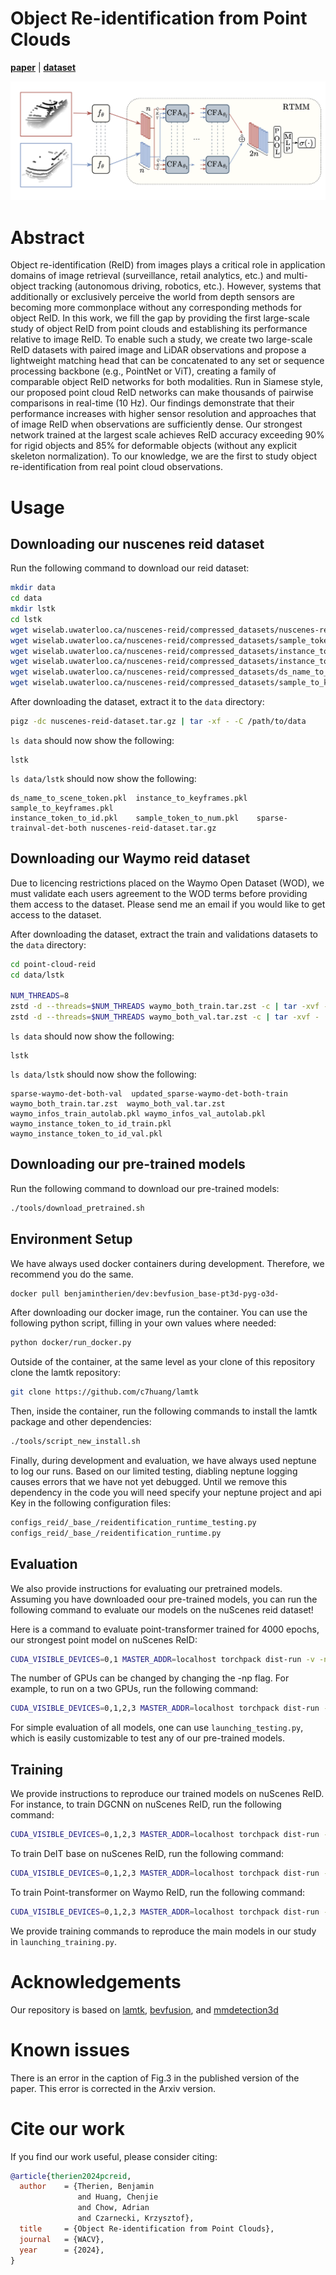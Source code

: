 # Object Re-identification from Point Clouds

[**paper**](https://arxiv.org/abs/2305.10210) | [**dataset**](https://uwaterloo.ca/waterloo-intelligent-systems-engineering-lab/object-re-identification-point-clouds)

![Alt text](rtmm.png "Optional title")


# Abstract
Object re-identification (ReID) from images plays a critical role in application domains of image retrieval (surveillance, retail analytics, etc.) and multi-object tracking (autonomous driving, robotics, etc.). However, systems that additionally or exclusively perceive the world from depth sensors are becoming more commonplace without any corresponding methods for object ReID. In this work, we fill the gap by providing the first large-scale study of object ReID from point clouds and establishing its performance relative to image ReID. To enable such a study, we create two large-scale ReID datasets with paired image and LiDAR observations and propose a lightweight matching head that can be concatenated to any set or sequence processing backbone (e.g., PointNet or ViT), creating a family of comparable object ReID networks for both modalities. Run in Siamese style, our proposed point cloud ReID networks can make thousands of pairwise comparisons in real-time ($10$ Hz). Our findings demonstrate that their performance increases with higher sensor resolution and approaches that of image ReID when observations are sufficiently dense. Our strongest network trained at the largest scale achieves ReID accuracy exceeding $90\%$ for rigid objects and $85\%$ for deformable objects (without any explicit skeleton normalization). To our knowledge, we are the first to study object re-identification from real point cloud observations.


# Usage
## Downloading our nuscenes reid dataset

Run the following command to download our reid dataset:

```bash
mkdir data
cd data
mkdir lstk
cd lstk
wget wiselab.uwaterloo.ca/nuscenes-reid/compressed_datasets/nuscenes-reid-dataset.tar.gz
wget wiselab.uwaterloo.ca/nuscenes-reid/compressed_datasets/sample_token_to_num.pkl
wget wiselab.uwaterloo.ca/nuscenes-reid/compressed_datasets/instance_token_to_id.pkl
wget wiselab.uwaterloo.ca/nuscenes-reid/compressed_datasets/instance_to_keyframes.pkl
wget wiselab.uwaterloo.ca/nuscenes-reid/compressed_datasets/ds_name_to_scene_token.pkl
wget wiselab.uwaterloo.ca/nuscenes-reid/compressed_datasets/sample_to_keyframes.pkl
```

After downloading the dataset, extract it to the `data` directory:

```bash
pigz -dc nuscenes-reid-dataset.tar.gz | tar -xf - -C /path/to/data
```

`ls data` should now show the following:
```
lstk
```
`ls data/lstk` should now show the following:
```
ds_name_to_scene_token.pkl  instance_to_keyframes.pkl  sample_to_keyframes.pkl
instance_token_to_id.pkl    sample_token_to_num.pkl    sparse-trainval-det-both nuscenes-reid-dataset.tar.gz
```
## Downloading our Waymo reid dataset
Due to licencing restrictions placed on the Waymo Open Dataset (WOD), we must validate each users agreement to the WOD terms before providing them access to the dataset. Please send me an email if you would like to get access to the dataset.

After downloading the dataset, extract the train and validations datasets to the `data` directory:
```bash
cd point-cloud-reid
cd data/lstk

NUM_THREADS=8
zstd -d --threads=$NUM_THREADS waymo_both_train.tar.zst -c | tar -xvf -
zstd -d --threads=$NUM_THREADS waymo_both_val.tar.zst -c | tar -xvf -
```
`ls data` should now show the following:
```
lstk
```
`ls data/lstk` should now show the following:
```
sparse-waymo-det-both-val  updated_sparse-waymo-det-both-train  waymo_both_train.tar.zst  waymo_both_val.tar.zst
waymo_infos_train_autolab.pkl waymo_infos_val_autolab.pkl waymo_instance_token_to_id_train.pkl waymo_instance_token_to_id_val.pkl
```

## Downloading our pre-trained models

Run the following command to download our pre-trained models:

```bash
./tools/download_pretrained.sh
```

## Environment Setup
We have always used docker containers during development. Therefore, we recommend you do the same.
```bash
docker pull benjamintherien/dev:bevfusion_base-pt3d-pyg-o3d-
```
After downloading our docker image, run the container. You can use the following python script, filling in your own values where needed:
```bash
python docker/run_docker.py
```
Outside of the container, at the same level as your clone of this repository clone the lamtk repository:
```bash
git clone https://github.com/c7huang/lamtk
```
Then, inside the container, run the following commands to install the lamtk package and other dependencies:
```bash
./tools/script_new_install.sh
```
Finally, during development and evaluation, we have always used neptune to log our runs. Based on our limited testing, diabling neptune logging causes errors that we have not yet debugged. Until we remove this dependency in the code you will need specify your neptune project and api Key in the following configuration files:
```bash
configs_reid/_base_/reidentification_runtime_testing.py
configs_reid/_base_/reidentification_runtime.py
```

## Evaluation

We also provide instructions for evaluating our pretrained models. Assuming you have downloaded oour pre-trained models, you can run the following command to evaluate our models on the nuScenes reid dataset!

Here is a command to evaluate point-transformer trained for 4000 epochs, our strongest point model on nuScenes ReID:

```bash
CUDA_VISIBLE_DEVICES=0,1 MASTER_ADDR=localhost torchpack dist-run -v -np 2 python tools/train.py configs_reid/reid_nuscenes_pts/testing_pts_point-transformer_r_nus_det_500e.py --checkpoint pretrained/nuscenes/pts_point-transformer_r_nus_det_4000e.pth
```
The number of GPUs can be changed by changing the -np flag. For example, to run on a two GPUs, run the following command:
```bash
CUDA_VISIBLE_DEVICES=0,1,2,3 MASTER_ADDR=localhost torchpack dist-run -v -np 4 python tools/train.py configs_reid/reid_nuscenes_pts/testing_pts_point-transformer_r_nus_det_500e.py --checkpoint pretrained/nuscenes/pts_point-transformer_r_nus_det_4000e.pth
```

For simple evaluation of all models, one can use `launching_testing.py`, which is easily customizable to test any of our pre-trained models.

## Training

We provide instructions to reproduce our trained models on nuScenes ReID. For instance, to train DGCNN on nuScenes ReID, run the following command:

```bash
CUDA_VISIBLE_DEVICES=0,1,2,3 MASTER_ADDR=localhost torchpack dist-run -v -np 4 python tools/train.py configs_reid/reid_nuscenes_pts/pts_dgcnn_point-cat_nus_det_4x256_500e.py --seed 66
```
To train DeIT base on nuScenes ReID, run the following command:
```bash
CUDA_VISIBLE_DEVICES=0,1,2,3 MASTER_ADDR=localhost torchpack dist-run -v -np 4 python tools/train.py configs_reid/reid_nuscenes_image/rgb_deit-base_point-cat_pt_nus_det_4x60_200e.py --seed 66
```
To train Point-transformer on Waymo ReID, run the following command:
```bash
CUDA_VISIBLE_DEVICES=0,1,2,3 MASTER_ADDR=localhost torchpack dist-run -v -np 4 python tools/train.py configs_reid/reid_waymo_pts/pts_point-transformer_point-cat_waymo_det_4x256_400e.py --seed 66
```
We provide training commands to reproduce the main models in our study in `launching_training.py`.

# Acknowledgements

Our repository is based on [lamtk](https://github.com/c7huang/lamtk), [bevfusion](https://github.com/mit-han-lab/bevfusion), and [mmdetection3d](https://github.com/open-mmlab/mmdetection3d)

# Known issues
There is an error in the caption of Fig.3 in the published version of the paper. This error is corrected in the Arxiv version.

# Cite our work
If you find our work useful, please consider citing:
```BibTeX
@article{therien2024pcreid,
  author    = {Therien, Benjamin 
               and Huang, Chenjie 
               and Chow, Adrian
               and Czarnecki, Krzysztof},
  title     = {Object Re-identification from Point Clouds},
  journal   = {WACV},
  year      = {2024},
}
```
